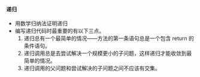 #### 递归
- 用数学归纳法证明递归
- 编写递归代码时最重要的有以下三点。
  1. 递归总有一个最简单的情况——方法的第一条语句总是一个包含 return 的条件语句。
  2. 递归调用总是去尝试解决一个规模更小的子问题，这样递归才能收敛到最简单的情况。
  3. 递归调用的父问题和尝试解决的子问题之间不应该有交集。
